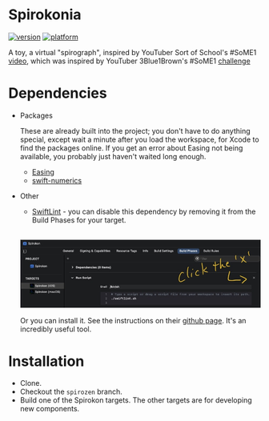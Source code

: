 # Spirokonia

[![version](https://img.shields.io/badge/version-v0.2-blue?style=plastic)](https://www.github.com/SaganRitual/Spirokonia)
[![platform](https://img.shields.io/badge/platform-ios%20%7C%20macos-lightgrey?style=plastic)](https://www.github.com/SaganRitual/Spirokonia)

A toy, a virtual "spirograph", inspired by YouTuber Sort of School's #SoME1
[video](https://youtu.be/n-e9C8g5x68), which was inspired by YouTuber 3Blue1Brown's #SoME1
[challenge](https://youtu.be/ojjzXyQCzso)

# Dependencies

* Packages

  These are already built into the project; you don't have to do anything special, except wait a
  minute after you load the workspace, for Xcode to find the packages online. If you get an error
  about Easing not being available, you probably just haven't waited long enough.

  * [Easing](https://github.com/manuelCarlos/Easing)
  * [swift-numerics](https://github.com/apple/swift-numerics)

* Other

  * [SwiftLint](https://github.com/realm/SwiftLint) - you can disable this dependency by removing
  it from the Build Phases for your target.
  
  &nbsp;
  <img src="./Spirokon/Shared/Doc/disable-swiftlint.jpg" width=600 />
  
  Or you can install it. See the instructions on their
  [github page](https://github.com/realm/SwiftLint). It's an incredibly useful tool.

# Installation

* Clone.
* Checkout the `spirozen` branch.
* Build one of the Spirokon targets. The other targets are for developing new components.
